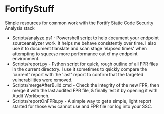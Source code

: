 # FortifyStuff  

Simple resources for common work with the Fortify Static Code Security Analysis stack

* Scripts/analyze.ps1 - Powershell script to help document your endpoint sourceanalyzer work.  It helps me behave consistently over time.  I also use it to document translate and scan stage 'elapsed times' when attempting to squeeze more performance out of my endpoint environment.  
* Scripts/report.py - Python script for quick, rough outline of all FPR files in the current directory.  I use it sometimes to quickly compare the 'current' report with the 'last' report to confirm that the targeted vulnerabilities were removed.  
* Scripts/mergeAfterBuild.cmd - Check the integrity of the new FPR, then merge it with the last audited FPR file, & finally test it by opening it with Audit Workbench.  
* Scripts/reportOnFPRs.py - A simple way to get a simple, light report started for those who cannot use and FPR file nor log into your SSC.  
